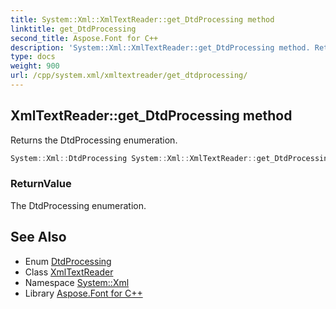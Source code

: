 ```yaml
---
title: System::Xml::XmlTextReader::get_DtdProcessing method
linktitle: get_DtdProcessing
second_title: Aspose.Font for C++
description: 'System::Xml::XmlTextReader::get_DtdProcessing method. Returns the DtdProcessing enumeration in C++.'
type: docs
weight: 900
url: /cpp/system.xml/xmltextreader/get_dtdprocessing/
---
```

## XmlTextReader::get_DtdProcessing method


Returns the DtdProcessing enumeration.

```cpp
System::Xml::DtdProcessing System::Xml::XmlTextReader::get_DtdProcessing()
```


### ReturnValue

The DtdProcessing enumeration.

## See Also

* Enum [DtdProcessing](../../dtdprocessing/)
* Class [XmlTextReader](../)
* Namespace [System::Xml](../../)
* Library [Aspose.Font for C++](../../../)
